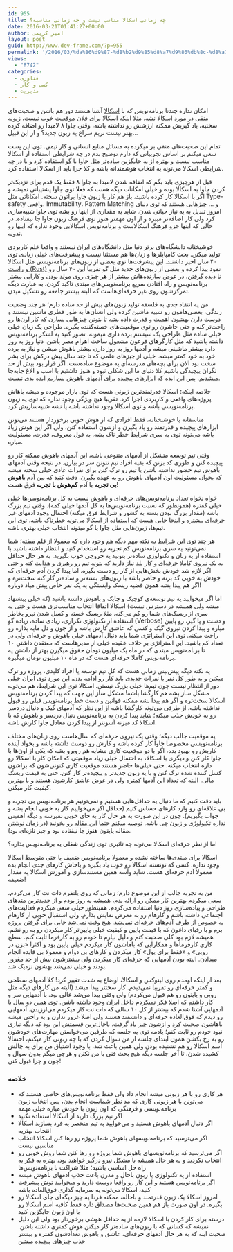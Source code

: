 ```yaml
---
id: 955
title: چه زمانی اسکالا مناسب نیست و چه زمانی مناسبه؟
date: 2016-03-21T01:41:27+00:00
author: امیر کریمی
layout: post
guid: http://www.dev-frame.com/?p=955
permalink: '/2016/03/%da%86%d9%87-%d8%b2%d9%85%d8%a7%d9%86%db%8c-%d8%a7%d8%b3%da%a9%d8%a7%d9%84%d8%a7-%d9%85%d9%86%d8%a7%d8%b3%d8%a8-%d9%86%db%8c%d8%b3%d8%aa-%d9%88-%da%86%d9%87-%d8%b2%d9%85%d8%a7%d9%86%db%8c-%d9%85%d9%86/'
views:
  - "8742"
categories:
  - فناوری
  - کسب و کار
  - مدیریت
---
```

امکان نداره چندتا برنامه‌نویس که با <a href="https://en.wikipedia.org/wiki/Scala_(programming_language)" target="_blank">اسکالا</a> آشنا هستند دور هم باشن و صحبت‌های منفی در مورد اسکالا نشه. مثلا اینکه اسکالا برای فلان موقعیت خوب نیست، زبونه سختیه، یاد گیریش ممکنه ارزشش رو نداشته باشه، وقتی جاوا ۸ لامبدا رو اضافه کرده بهتر نیست نریم سراغ یه زبون جدید؟ و از این قبیل&#8230;

تمام این صحبت‌های منفی بر میگرده به مسائل منابع انسانی و کار تیمی. توی این پست سعی میکنم بر اساس تجربیاتی که دارم توضیح بدم در چه شرایطی استفاده از اسکالا مناسب نیست و بهتره از یه جایگزین ساده‌تر مثل جاوا یا <a href="https://en.wikipedia.org/wiki/Go_(programming_language)" target="_blank">گو</a> استفاده کرد و یا در چه شرایطی اسکالا می‌تونه یه انتخاب هوشمندانه باشه و کلا چرا باید از اسکالا استفاده کرد.

قبل از هرچیزی باید بگم که اضافه شدن لامبدا به جاوا ۸ فقط یک قدم برای نزدیک‌تر کردن جاوا به اسکالا بوده و خیلی امکانات دیگه هست که فعلا توی جاوا پشتیبانی نمیشه و اگر با اسکالا کار کرده باشید، باز هم کار با زبون جاوا براتون سخته. امکاناتی مثل Type-safety واقعی، Immutability، Pattern Matching و &#8230; چیزهایی هستند که توی دنیای امروز تبدیل به یه نیاز حیاتی شدن. شاید یه مقداری از اینها رو بشه توی جاوا شبیه‌سازی کرد ولی کار اضافه‌تر میبره و از اون مهمتر هنوز توی فرهنگ زبون جاوا جا نیفتاده. در حالی که اینها جزو فرهنگ اسکالاست و برنامه‌نویس اسکالایی وجود نداره که اینها رو ندونه.

خوشبختانه دانشگاه‌های برتر دنیا مثل دانشگاه‌های ایران نیستند و واقعا علم کاربردی تولید میکنن. بحث کامپایلرها و زبان‌ها هم مستثنا نیست و پیشرفت‌های خیلی زیادی توی ۴۰ سال اخیر داشتند. این پیشرفت‌ها توی بعضی از زبون‌های برنامه‌نویسی مثل اسکالا و <a href="https://en.wikipedia.org/wiki/Rust_(programming_language)" target="_blank">راست (Rust)</a> نمود پیدا کرده و بعضی از زبون‌های جدید مثل گو تقریبا این ۴۰ سال رو نا دیده گرفتن، در عوض سازنده‌هاش بیشتر از هر چیزی روی مولد بودن و کارایی بیشتر برنامه‌نویس و راه افتادن سریع برنامه‌نویس‌های مبتدی تاکید کردن. به عبارت دیگه تمرکزشون روی غیر حرفه‌ای‌هاست که البته بیشتر جامعه رو تشکیل میدن.

من یه انتقاد جدی به فلسفه تولید زبون‌های بیش از حد ساده دارم؛ هر چند وضعیت زندگی، بعضی‌هامون رو شبیه ماشین کرده ولی انسان‌ها به طور فطری ماشین نیستند و دوست دارن بهشون اهمیت و قدرت داده بشه تا بتونن چیزهایی بسازن که کار اون‌ها رو راحت‌تر کنه و حتی جاشون رو توی موقعیت‌های خسته‌کننده بگیره. طراحی یک زبان خیلی خیلی ساده مثل طراحی یک سیستم برده داری میمونه. تصور کنید یه لشکر برنامه‌نویس داشته باشید که مثل کارگرهای فرعون مشغول ساخت اهرام مصر باشن. دنیا روز به روز داره بیشتر ماشینی میشه و آدمها روز به روز دارن بیشتر باهوش میشن و نیاز به برده خود به خود کمتر میشه. خیلی از چیزهای علمی که تا چند سال پیش درکش برای بشر سخت بود الان برای بچه‌های مدرسه‌ای یه موضوع ساده‌ست. اگر قرار بود بیش از حد نگران پیچیدگی باشیم کلا دنیای ما این شکلی نبود و هنوز داشتیم با اسب و الاغ جابه‌جا میشدیم. پس این ایده که ابزارهای پیچیده برای آدمهای باهوش بسازیم ایده بدی نیست.

خلاصه اینکه؛ اسکالا قدرتمندترین زبونی هست که توی بازار موجوده و میشه باهاش پروژه‌های واقعی و کاربردی اجرا کرد. تقریبا هیچ ویژگی وجود نداره که توی یه زبون برنامه‌نویسی باشه و توی اسکالا وجود نداشته باشه یا نشه شبیه‌سازیش کرد.

متاسفانه یا خوشبختانه، فقط افرادی که از هوش خوبی برخوردار هستند می‌تونن ابزارهای پیچیده و قدرتمند رو یاد بگیرن و ازشون استفاده کنن، ولی اگر این هوش زیاد باشه می‌تونه توی یه سری شرایط خطر ناک بشه. به قول معروف، قدرت، مسئولیت میاره.

وقتی تیم توسعه متشکل از آدمهای متنوعی باشه، این آدمهای باهوش ممکنه کار رو پیچیده کنن و طوری کد بزنن که بقیه افراد تیم نتونن سر در بیارن. در نتیجه وقتی آدمهای باهوش تیم حضور نداشته باشن یا تیم رو ترک کنن برای نفرات عادی خیلی سخته میشه که بخوان مسئولیت اون آدمهای باهوش رو به عهده بگیرن. دقت کنید که بین آدم **باهوش بی تجربه** با آدم **کم‌هوش با تجربه** فرق هست!

خواه نخواه تعداد برنامه‌نویس‌های حرفه‌ای و باهوش نسبت به کل برنامه‌نویس‌ها خیلی خیلی کمتره (همونطور که نسبت برنامه‌نویس‌ها به کل آدمها خیلی کمه). وقتی تیم بزرگ باشه (مقدار بزرگ بودن بسته به کشور و شرایط فرق میکنه) احتمال وجود آدمهای غیر حرفه‌ای بیشتره و اینجا جایی هست که استفاده از اسکالا می‌تونه خطرناک باشه. توی این تیم‌ها، زبون‌هایی مثل جاوا یا گو میتونه انتخاب خیلی بهتری باشه.

هر چند توی این شرایط یه نکته مهم دیگه هم وجود داره که معمولا از قلم میفته؛ شما نمی‌تونید یه سری برنامه‌نویس کم تجربه رو استخدام کنید و انتظار داشته باشید با استفاده از یه زبان و تکنولوژی ساده‌تر بتونید یه خروجی خوب بگیرید. به هر حال حداقل به یک نیروی کاملا حرفه‌ای و کار بلد نیاز دارید که بتونه تیم رو رهبری و هدایت کنه و حتی اگر لازم شد خودش بخش‌هایی از کار رو دست بگیره. اما پیدا کردن آدم حرفه‌ای که خودش به خوبی کد بزنه و حاضر باشه با زبون‌های بسته‌تر و ساده‌تر کار کنه سخت‌تره و اگر هم پیدا بشه همون قضیه ریسک وابستگی به یک نفر خاص پیش میاد دوباره!

اما اگر میخوایید یه تیم توسعه‌ی کوچیک و چابک و باهوش داشته باشید (که خیلی پیشنهاد میشه ولی همیشه در دسترس نیست) اسکالا اتفاقا انتخاب مناسب‌تری هست و حتی یه سری از ریسک‌های شما رو کم می‌کنه. مثلا ریسک خسته و کسل شدن نیرو بخاطر استفاده از تکنولوژی تکراری، زیادی ساده، زیاده گو (Verbose) و دست و پا گیر، رو پایین میاره و پیدا کردن نیروی گیک و کسی که عاشق کارش باشه و از جون و دل مایه بذاره رو راحت میکنه. توی این استراتژی شما باید دنبال آدمهای خیلی باهوش و حرفه‌ای ولی در تعداد کم باشید. این استراتژی بر خلاف عقیده خیلی از مدیرهاست که معتقدن داشتن ۱۰ تا برنامه‌نویس مبتدی که در ماه یک میلیون تومان حقوق میگیرن بهتر از داشتن یه برنامه‌نویس کاملا حرفه‌ای هست که در ماه ۱۰ میلیون تومان میگیره.

یه نکته دیگه پیش‌بینی زمانی هست که کل تیم توسعه یا افراد کلیدی، پروژه رو ترک میکنن و به طور کل نفر یا نفرات جدیدی باید کار رو ادامه بدن. این مورد توی ایران خیلی دور از انتظار نیست چون تیم‌ها خیلی بزرگ نیستن. اسکالا توی این شرایط، هم می‌تونه مشکل ساز بشه هم کارگشا باشه! مشکل ساز این جهت که پیدا کردن برنامه‌نویس اسکالا سخت‌تره و اگر هم پیدا بشه ممکنه قوانین و دست خط برنامه‌نویس قبلی رو قبول نداشته باشه. از طرفی می‌تونه کارگشا باشه از این نظر که آدمهای گیک و دنبال دردسر رو به خودش جذب میکنه؛ شاید پیدا کردن یه برنامه‌نویس دنبال دردسر و باهوش که با اسکالا کد میزنه آسونتر از پیدا کردن معادل جاوا کارش باشه.

یه موقعیت جالب دیگه؛ وقتی یک نیروی حرفه‌ای که سال‌هاست روی زبان‌های مختلف برنامه‌نویسی مخصوصا جاوا کار کرده باشه و کارش رو دوست داشته باشه و بخواد آینده کاریش رو بهبود بده، اگر با دو موقعیت کاری مشابه هم روبرو بشه که یکی از اون‌ها با جاوا کار کنن و دیگری با اسکالا، به احتمال خیلی زیاد موقعیتی که امکان کار با اسکالا رو داره انتخاب میکنه. حتی خیلی‌ها حاضر هستند موقعیت کاری کنونی‌شون که براشون کسل کننده شده ترک کنن و با یه زبون جدیدتر و پیچیده‌تر کار کنن. حتی به قیمت ریسک مالی. البته که تعداد این آدمها کمتره ولی در عوض عاشق کارشون هستند و با بهترین کیفیت کار میکنن.

باید دقت کنیم که ما دنبال یه حداقل‌هایی هستیم و نمی‌تونیم هر برنامه‌نویس بی تجربه و بی علاقه‌ای رو وارد کار‌های حساس کنیم (حداقل اگر می‌خواییم کار به خوبی انجام بشه و جواب بگیریم). چون در این صورت به هر حال کار به جای خوبی نمیرسه و دیگه اهمیتی نداره تکنولوژی و زبون چی باشه. توصیه میکنم حتما <a href="http://paulgraham.com/pypar.html" target="_blank">این مقاله</a> رو بخونید (در زمان نوشتن مقاله پایتون هنوز جا نیفتاده بود و چیز تازه‌ای بود).

اما از نظر حرفه‌ای اسکالا می‌تونه چه تاثیری توی زندگی شغلی یه برنامه‌نویس بذاره؟

اسکالا برای مبتدی‌ها ساخته نشده و معمولا برنامه‌نویس ضعیف یا حتی متوسط اسکالا وجود نداره. کسی که تونسته اسکالا رو خوب یاد بگیره و باحاش کارهای جدی انجام بده معمولا آدم حرفه‌ای هست. شاید واسه همین مستندسازی و آموزش اسکالا یه مقدار ضعیفه!

من یه تجربه جالب از این موضوع دارم؛ زمانی که روی پلتفرم دات نت کار می‌کردم، سعی میکردم بهترین کار ممکن رو ارائه بدم، همیشه به روز بودم و از جدیدترین متدهای طراحی و پیاده‌سازی روز دنیا استفاده می‌کردم. همینطور خیلی سعی میکردم فعالیت‌های اجتماعی داشته باشم و کارهام رو به معرض نمایش بذارم. ولی استقبال خوبی از کارهام به خصوص از طرف آدم‌های حرفه‌ای نمی‌شد. هیچ وقت نمی‌شد جایی برای گرفتن پروژه برم و با رقبای داغون که با قیمت پایین و کیفیت خیلی پایین‌تر کار میکردن رو به رو نشم. همیشه لازم بود کلی صحبت کنم و دلیل بیارم تا خودم رو به کارفرما ثابت کنم. سطح کاری کارفرما‌ها و همکارایی که باهاشون کار میکردم خیلی پایین بود و اکثرا «بزن در رویی» و «فقط برای پول» کار میکردن و کارهای بی دوام و معمولا بی فایده انجام میدادن. البته بودن آدمهایی که حرفه‌ای کار میکردن ولی بیشترشون بیش از حد مغرور بودند و خیلی نمی‌شد بهشون نزدیک شد.

بعد از اینکه اومدم روی لینوکس و اسکالا، اوضاع به شدت تغییر کرد! کلا آدمهای سطحی و کمتر حرفه‌ای رو تقریبا نمی‌دیدم. کار سختتر پیدا میشد (البته من کارهای دیگه مثل روبی و پایتون رو هم قبول می‌کردم) ولی وقتی پیدا می‌شد عالی بود. با آدمهایی سر و کار داشتم که اصلا فکر نمیکردم داخل ایران وجود داشته باشن. توی همین دو سال با آدمهایی آشنا شدم که بیشتر از کل ۱۰ سالی که دات نت کار میکردم می‌ارزیدن. آدمهایی رو دیدم که فوق‌العاده حرفه‌ای و دانشمند هستند ولی اصلا غرور ندارن و به راحتی میشه باهاشون صحبت کرد و ازشون چیز یاد گرفت. باحال‌ترین قسمتش این بود که دیگه نیازی نبود خودم رو ثابت کنم؛ یادمه توی یه جلسه که طرفین می‌خواستن مهارت‌های خودشون رو به رخ بکشن همون ابتدای جلسه از من سوال کردن که با چه زبونی کار میکنم، احتمالا اسم اسکالا رو هم نشنیده بودن ولی همین باعث شد، با وجود اشتیاق من برای به چالش کشیده شدن، تا آخر جلسه دیگه هیچ بحث فنی با من نکنن و هرچی میگم بدون سوال و چون و چرا قبول کنن!

### خلاصه

  * هر کاری رو با هر زبونی میشه انجام داد ولی فقط برنامه‌نویس‌های خاصی هستند که می‌تونن با هر زبونی کاری که مد نظر شماست انجام بدن، پس انتخاب زبون برنامه‌نویسی و فرهنگی که اون زبون با خودش میاره خیلی مهمه
  * اگر تیم بزرگ دارید از اسکالا استفاده نکنید
  * اگر دنبال آدمهای باهوش هستید و می‌خوایید یه تیم منحصر به فرد بسازید اسکالا انتخاب بهتریه
  * اگر می‌ترسید که برنامه‌نویسهای باهوش شما پروژه رو رها کنن اسکالا انتخاب مناسبی نیست
  * اگر می‌ترسید که برنامه‌نویسهای باهوش شما پروژه رو رها کنن شما روش خوبی رو انتخاب نکردید و به هر حال همیشه با مشکل نیرو درگیر خواهید بود، بهتره به فکر یه راه حل اساسی باشید؛ مثلا شراکت با برنامه‌نویس‌ها
  * استفاده از یه تکنولوژی یا زبون باحال و مدرن باعث جذب آدمهای باهوش میشه
  * اگر برنامه‌نویس هستید و این کار رو واقعا دوست دارید و میخوایید توش پیشرفت کنید، اسکالا می‌تونه یه سرمایه گذاری فوق‌العاده باشه
  * امروز اسکالا یک زبون قدرتمند و باحاله، ممکنه فردا یه چیز دیگه‌ای جای اسکالا رو بگیره. در اون صورت باز هم همین صحبت‌ها مصداق داره فقط کافیه اسم اسکالا رو با اون زبون جایگزین کنید
  * درسته برای کار کردن با اسکالا لازمه از یه حداقل هوشی برخوردار بود ولی این دلیل نمیشه که کسانی که با زبون‌های ساده‌تر کار میکنن هوش کمتری داشته باشن. صحبت اینه که به هر حال آدمهای حرفه‌ای، عاشق و باهوش تعدادشون کمتره و بیشتر جذب چیزهای پیچیده میشن

###